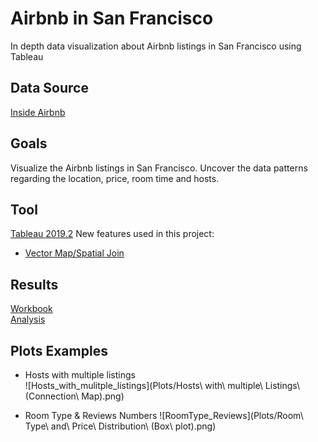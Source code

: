 # Airbnb in San Francisco
In depth data visualization about Airbnb listings in San Francisco using Tableau

## Data Source
[Inside Airbnb](http://insideairbnb.com/san-francisco/)

## Goals
Visualize the Airbnb listings in San Francisco. Uncover the data patterns regarding the location, price, room time and hosts.

## Tool
[Tableau 2019.2](https://www.tableau.com/products/coming-soon)
New features used in this project:
- [Vector Map/Spatial Join](https://www.tableau.com/about/blog/2019/3/now-beta-vector-maps-parameter-actions-and-new-ask-data-functionality-103451)

## Results
[Workbook](AirbnbSF.twb)        
[Analysis](Airbnb_Analysis.pdf)      

## Plots Examples
- Hosts with multiple listings       
![Hosts_with_mulitple_listings](Plots/Hosts\ with\ multiple\ Listings\ (Connection\ Map).png)

- Room Type & Reviews Numbers
![RoomType_Reviews](Plots/Room\ Type\ and\ Price\ Distribution\ (Box\ plot).png)

